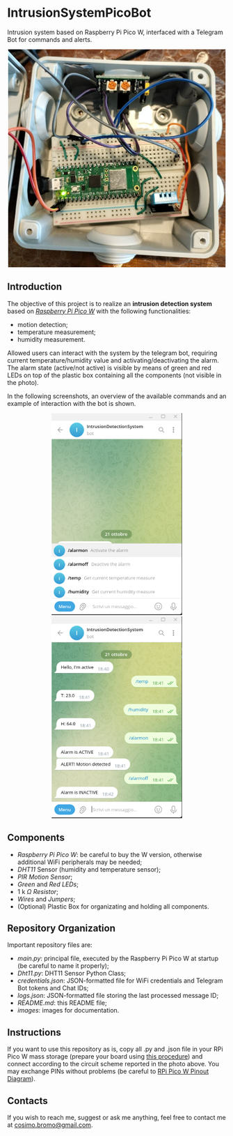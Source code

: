 # IntrusionSystemPicoBot
Intrusion system based on Raspberry Pi Pico W, interfaced with a Telegram Bot for commands and alerts.

<p align="center">
	<img src="images/circuit.jpg" alt="Circuit Picture" width="500"/>
</p>

## Introduction 
The objective of this project is to realize an **intrusion detection system** based on [*Raspberry Pi Pico W*](https://www.raspberrypi.com/products/raspberry-pi-pico/) with the following functionalities: 
- motion detection; 
- temperature measurement; 
- humidity measurement. 

Allowed users can interact with the system by the telegram bot, requiring current temperature/humidity value and activating/deactivating the alarm. The alarm state (active/not active) is visible by means of green and red LEDs on top of the plastic box containing all the components (not visible in the photo). 

In the following screenshots, an overview of the available commands and an example of interaction with the bot is shown. 

<p align="center">
	<img src="images/commands.png" alt="Available Commands" width="300"/>
    <img src="images/working_example.png" alt="Working Example" width="300"/>
</p>

## Components 
- *Raspberry Pi Pico W*: be careful to buy the W version, otherwise additional WiFi peripherals may be needed; 
- *DHT11* Sensor (humidity and temperature sensor);
- *PIR Motion Sensor*;
- *Green* and *Red* *LEDs*;
- 1 k $\Omega$ *Resistor*; 
- *Wires* and *Jumpers*;
- (Optional) Plastic Box for organizating and holding all components.

## Repository Organization 
Important repository files are: 
- *main.py*: principal file, executed by the Raspberry Pi Pico W at startup (be careful to name it properly); 
- *Dht11.py*: DHT11 Sensor Python Class;
- *credentials.json*: JSON-formatted file for WiFi credentials and Telegram Bot tokens and Chat IDs;
- *logs.json*: JSON-formatted file storing the last processed message ID;
- *README.md*: this README file; 
- *images*: images for documentation.

## Instructions
If you want to use this repository as is, copy all .py and .json file in your RPi Pico W mass storage (prepare your board using [this procedure](https://projects.raspberrypi.org/en/projects/get-started-pico-w/1)) and connect according to the circuit scheme reported in the photo above. You may exchange PINs without problems (be careful to [RPi Pico W Pinout Diagram](https://datasheets.raspberrypi.com/picow/PicoW-A4-Pinout.pdf)). 

## Contacts

If you wish to reach me, suggest or ask me anything, feel free to contact me at [cosimo.bromo@gmail.com](mailto:cosimo.bromo@gmail.com). 